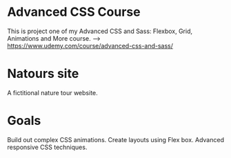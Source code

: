 # Advanced CSS Course

This is project one of my Advanced CSS and Sass: Flexbox, Grid, Animations and More course. --> https://www.udemy.com/course/advanced-css-and-sass/

# Natours site

A fictitional nature tour website.

# Goals

Build out complex CSS animations.
Create layouts using Flex box.
Advanced responsive CSS techniques.

